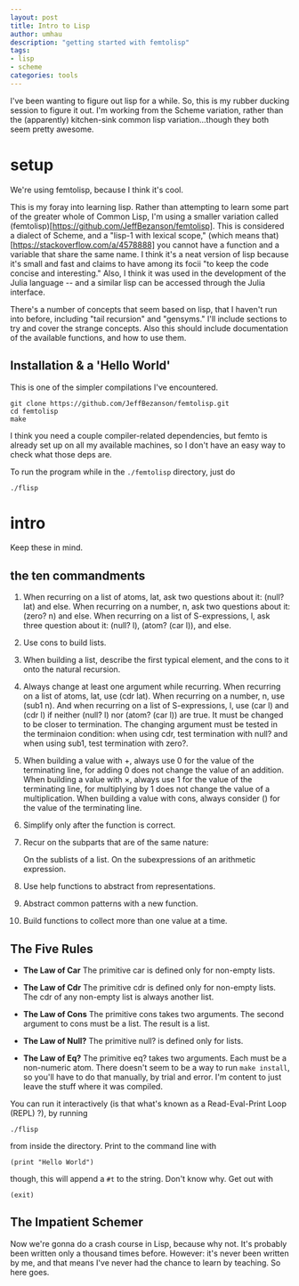 ```yaml
---
layout: post
title: Intro to Lisp
author: umhau
description: "getting started with femtolisp"
tags: 
- lisp
- scheme
categories: tools
---
```


I've been wanting to figure out lisp for a while.  So, this is my rubber ducking session to figure it out.  I'm working from the Scheme variation, rather than the (apparently) kitchen-sink common lisp variation...though they both seem pretty awesome.

# setup

We're using femtolisp, because I think it's cool.

This is my foray into learning lisp. Rather than attempting to learn some part of the greater whole of Common Lisp, I'm using a smaller variation called (femtolisp)[https://github.com/JeffBezanson/femtolisp]. This is considered a dialect of Scheme, and a "lisp-1 with lexical scope," (which means that)[https://stackoverflow.com/a/4578888] you cannot have a function and a variable that share the same name. I think it's a neat version of lisp because it's small and fast and claims to have among its focii "to keep the code concise and interesting."  Also, I think it was used in the development of the Julia language -- and a similar lisp can be accessed through the Julia interface. 

There's a number of concepts that seem based on lisp, that I haven't run into before, including "tail recursion" and "gensyms."   I'll include sections to try and cover the strange concepts.  Also this should include documentation of the available functions, and how to use them.

## Installation & a 'Hello World'

This is one of the simpler compilations I've encountered.

    git clone https://github.com/JeffBezanson/femtolisp.git
    cd femtolisp
    make

I think you need a couple compiler-related dependencies, but femto is already set up on all my available machines, so I don't have an easy way to check what those deps are. 

To run the program while in the `./femtolisp` directory, just do

    ./flisp

# intro

Keep these in mind. 

## the ten commandments

1. When recurring on a list of atoms, lat, ask two questions about it: (null? lat) and else. When recurring on a number, n, ask two questions about it: (zero? n) and else.  When recurring on a list of S-expressions, l, ask three question about it: (null? l), (atom? (car l)), and else.

2. Use cons to build lists.

3. When building a list, describe the first typical element, and the cons to it onto the natural recursion.

4. Always change at least one argument while recurring. When recurring on a list of atoms, lat, use (cdr lat). When recurring on a number, n, use (sub1 n). And when recurring on a list of S-expressions, l, use (car l) and (cdr l) if neither (null? l) nor (atom? (car l)) are true. It must be changed to be closer to termination. The changing argument must be tested in the terminaion condition: when using cdr, test termination with null? and when using sub1, test termination with zero?.

5. When building a value with +, always use 0 for the value of the terminating line, for adding 0 does not change the value of an addition. When building a value with ×, always use 1 for the value of the terminating line, for multiplying by 1 does not change the value of a multiplication. When building a value with cons, always consider () for the value of the terminating line.

6. Simplify only after the function is correct.

7. Recur on the subparts that are of the same nature:

    On the sublists of a list.
    On the subexpressions of an arithmetic expression.

8. Use help functions to abstract from representations.

9. Abstract common patterns with a new function.

10. Build functions to collect more than one value at a time.

## The Five Rules

- **The Law of Car** The primitive car is defined only for non-empty lists.

- **The Law of Cdr** The primitive cdr is defined only for non-empty lists. The cdr of any non-empty list is always another list.

- **The Law of Cons** The primitive cons takes two arguments. The second argument to cons must be a list. The result is a list.

- **The Law of Null?** The primitive null? is defined only for lists.

- **The Law of Eq?** The primitive eq? takes two arguments. Each must be a non-numeric atom.
There doesn't seem to be a way to run `make install`, so you'll have to do that manually, by trial and error. I'm content to just leave the stuff where it was compiled.

You can run it interactively (is that what's known as a Read-Eval-Print Loop (REPL) ?), by running 

    ./flisp

from inside the directory.  Print to the command line with

    (print "Hello World")

though, this will append a `#t` to the string. Don't know why. Get out with

    (exit)

## The Impatient Schemer

Now we're gonna do a crash course in Lisp, because why not.  It's probably been written only a thousand times before. However: it's never been written by me, and that means I've never had the chance to learn by teaching. So here goes. 

